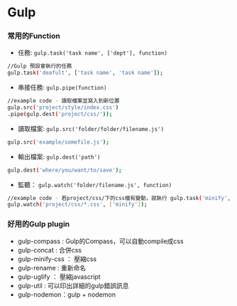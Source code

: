 # Gulp
### 常用的Function
- 任務: ```gulp.task('task name', ['dept'], function) ```
```sh
//Gulp 預設會執行的任務
gulp.task('deafult', ['task name', 'task name']);
```
- 串接任務: ```gulp.pipe(function)```
```sh
//example code - 讀取檔案並寫入到新位置
gulp.src('project/style/index.css')
.pipe(gulp.dest('project/css/'));
```
- 讀取檔案: ```gulp.src('folder/folder/filename.js')```
```sh
gulp.src('example/somefile.js');
```
- 輸出檔案: ```gulp.dest('path')```
```sh
gulp.dest('where/you/want/to/save');
```
- 監聽： ```gulp.watch('folder/filename.js', function)```
```sh
//example code - 若project/css/下的css檔有變動，就執行 gulp.task('minify', function);
gulp.watch('project/css/*.css', ['minify']);
```

### 好用的Gulp plugin
- gulp-compass : Gulp的Compass，可以自動compile成css
- gulp-concat : 合併css
- gulp-minify-css ： 壓縮css
- gulp-rename : 重新命名
- gulp-uglify ： 壓縮javascript
- gulp-util : 可以印出詳細的gulp錯誤訊息
- gulp-nodemon：gulp + nodemon
